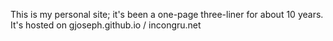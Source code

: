 This is my personal site; it's been a one-page three-liner for about 10 years.
It's hosted on gjoseph.github.io / incongru.net
